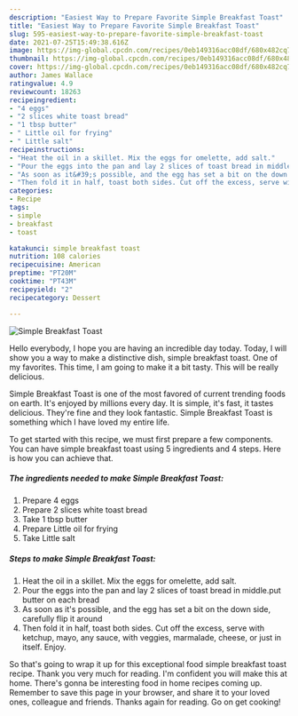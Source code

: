 ```yaml
---
description: "Easiest Way to Prepare Favorite Simple Breakfast Toast"
title: "Easiest Way to Prepare Favorite Simple Breakfast Toast"
slug: 595-easiest-way-to-prepare-favorite-simple-breakfast-toast
date: 2021-07-25T15:49:38.616Z
image: https://img-global.cpcdn.com/recipes/0eb149316acc08df/680x482cq70/simple-breakfast-toast-recipe-main-photo.jpg
thumbnail: https://img-global.cpcdn.com/recipes/0eb149316acc08df/680x482cq70/simple-breakfast-toast-recipe-main-photo.jpg
cover: https://img-global.cpcdn.com/recipes/0eb149316acc08df/680x482cq70/simple-breakfast-toast-recipe-main-photo.jpg
author: James Wallace
ratingvalue: 4.9
reviewcount: 18263
recipeingredient:
- "4 eggs"
- "2 slices white toast bread"
- "1 tbsp butter"
- " Little oil for frying"
- " Little salt"
recipeinstructions:
- "Heat the oil in a skillet. Mix the eggs for omelette, add salt."
- "Pour the eggs into the pan and lay 2 slices of toast bread in middle.put butter on each bread"
- "As soon as it&#39;s possible, and the egg has set a bit on the down side, carefully flip it around"
- "Then fold it in half, toast both sides. Cut off the excess, serve with ketchup, mayo, any sauce, with veggies, marmalade, cheese, or just in itself. Enjoy."
categories:
- Recipe
tags:
- simple
- breakfast
- toast

katakunci: simple breakfast toast 
nutrition: 108 calories
recipecuisine: American
preptime: "PT20M"
cooktime: "PT43M"
recipeyield: "2"
recipecategory: Dessert

---
```



![Simple Breakfast Toast](https://img-global.cpcdn.com/recipes/0eb149316acc08df/680x482cq70/simple-breakfast-toast-recipe-main-photo.jpg)

Hello everybody, I hope you are having an incredible day today. Today, I will show you a way to make a distinctive dish, simple breakfast toast. One of my favorites. This time, I am going to make it a bit tasty. This will be really delicious.



Simple Breakfast Toast is one of the most favored of current trending foods on earth. It's enjoyed by millions every day. It is simple, it's fast, it tastes delicious. They're fine and they look fantastic. Simple Breakfast Toast is something which I have loved my entire life.


To get started with this recipe, we must first prepare a few components. You can have simple breakfast toast using 5 ingredients and 4 steps. Here is how you can achieve that.

<!--inarticleads1-->

##### The ingredients needed to make Simple Breakfast Toast:

1. Prepare 4 eggs
1. Prepare 2 slices white toast bread
1. Take 1 tbsp butter
1. Prepare  Little oil for frying
1. Take  Little salt




<!--inarticleads2-->

##### Steps to make Simple Breakfast Toast:

1. Heat the oil in a skillet. Mix the eggs for omelette, add salt.
1. Pour the eggs into the pan and lay 2 slices of toast bread in middle.put butter on each bread
1. As soon as it&#39;s possible, and the egg has set a bit on the down side, carefully flip it around
1. Then fold it in half, toast both sides. Cut off the excess, serve with ketchup, mayo, any sauce, with veggies, marmalade, cheese, or just in itself. Enjoy.




So that's going to wrap it up for this exceptional food simple breakfast toast recipe. Thank you very much for reading. I'm confident you will make this at home. There's gonna be interesting food in home recipes coming up. Remember to save this page in your browser, and share it to your loved ones, colleague and friends. Thanks again for reading. Go on get cooking!
